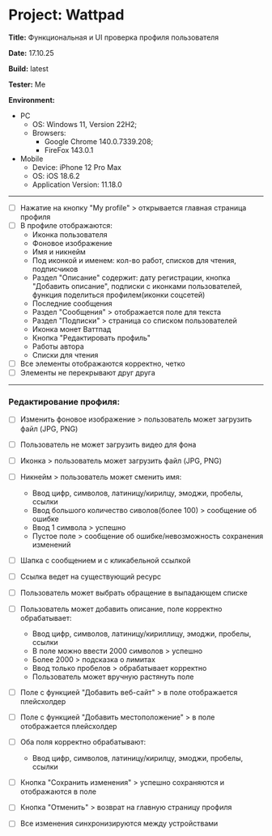 # Project: Wattpad 

**Title:** Функциональная и UI проверка профиля пользователя 

**Date:** 17.10.25

**Build:** latest

**Tester:** Me

**Environment:** 
* PC
    * OS: Windows 11, Version 22H2; 
    * Browsers: 
        * Google Chrome 140.0.7339.208;
        * FireFox 143.0.1
* Mobile
    * Device: iPhone 12 Pro Max
    * OS: iOS 18.6.2
    * Application Version: 11.18.0

---

- [ ] Нажатие на кнопку "My profile" > открывается главная страница профиля 
- [ ] В профиле отображаются:
    * Иконка пользователя
    * Фоновое изображение
    * Имя и никнейм
    * Под иконкой и именем: кол-во работ, списков для чтения, подписчиков
    * Раздел "Описание" содержит: дату регистрации, кнопка "Добавить описание", подписки с иконками пользователей, функция поделиться профилем(иконки соцсетей)
    * Последние сообщения 
    * Раздел "Сообщения" > отображается поле для текста
    * Раздел "Подписки" > страница со списком пользователей
    * Иконка монет Ваттпад
    * Кнопка "Редактировать профиль"
    * Работы автора
    * Списки для чтения
- [ ] Все элементы отображаются корректно, четко
- [ ] Элементы не перекрывают друг друга

---

### Редактирование профиля:
- [ ] Изменить фоновое изображение > пользователь может загрузить файл (JPG, PNG)
- [ ] Пользователь не может загрузить видео для фона
- [ ] Иконка > пользователь может загрузить файл (JPG, PNG)
- [ ] Никнейм > пользователь может сменить имя:
   * Ввод цифр, символов, латиницу/кирилцу, эмоджи, пробелы, ссылки
   * Ввод большого количество сиволов(более 100) > сообщение об ошибке
   * Ввод 1 символа > успешно
   * Пустое поле > сообщение об ошибке/невозможность сохранения изменений

- [ ] Шапка с сообщением и с кликабельной ссылкой
- [ ] Ссылка ведет на существующий ресурс
- [ ] Пользователь может выбрать обращение в выпадающем списке
- [ ] Пользователь может добавить описание, поле корректно обрабатывает:
    *  Ввод цифр, символов, латиницу/кириллицу, эмоджи, пробелы, ссылки
    *  В поле можно ввести 2000 символов > успешно
    *  Более 2000 > подсказка о лимитах
    *  Ввод только пробелов > обрабатывает корректно
    *  Пользователь может вручную растянуть поле
- [ ] Поле с функцией "Добавить веб-сайт" > в поле отображается плейсхолдер
- [ ] Поле с функцией "Добавить местоположение" > в поле отображается плейсхолдер
- [ ] Оба поля корректно обрабатывают:
    *  Ввод цифр, символов, латиницу/кирилцу, эмоджи, пробелы, ссылки
- [ ] Кнопка "Сохранить изменения" > успешно сохраняются и отображаются в поле
- [ ] Кнопка "Отменить" > возврат на главную страницу профиля
- [ ] Все изменения синхронизируются между устройствами


      
      

      

